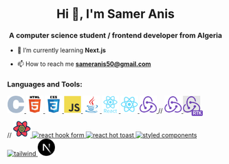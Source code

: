 <h1 align="center">Hi 👋, I'm Samer Anis</h1>
<h3 align="center">A computer science student / frontend developer from Algeria</h3>

- 🌱 I’m currently learning **Next.js**

- 📫 How to reach me **sameranis50@gmail.com**

<h3 align="left">Languages and Tools:</h3>

<p align="left">
  <!-- Core Languages -->
  <a href="https://www.cprogramming.com/" target="_blank" rel="noreferrer">
    <img src="https://raw.githubusercontent.com/devicons/devicon/master/icons/c/c-original.svg" alt="c" width="40" height="40"/>
  </a>
  <a href="https://www.w3.org/html/" target="_blank" rel="noreferrer">
    <img src="https://raw.githubusercontent.com/devicons/devicon/master/icons/html5/html5-original-wordmark.svg" alt="html5" width="40" height="40"/>
  </a>
  <a href="https://www.w3schools.com/css/" target="_blank" rel="noreferrer">
    <img src="https://raw.githubusercontent.com/devicons/devicon/master/icons/css3/css3-original-wordmark.svg" alt="css3" width="40" height="40"/>
  </a>
  <a href="https://developer.mozilla.org/en-US/docs/Web/JavaScript" target="_blank" rel="noreferrer">
    <img src="https://raw.githubusercontent.com/devicons/devicon/master/icons/javascript/javascript-original.svg" alt="javascript" width="40" height="40"/>
  </a>
  <a href="https://www.java.com" target="_blank" rel="noreferrer">
    <img src="https://raw.githubusercontent.com/devicons/devicon/master/icons/java/java-original.svg" alt="java" width="40" height="40"/>
  </a>

  <!-- React Ecosystem -->
  <a href="https://reactjs.org/" target="_blank" rel="noreferrer">
    <img src="https://raw.githubusercontent.com/devicons/devicon/master/icons/react/react-original-wordmark.svg" alt="react" width="40" height="40"/>
  </a>
  <a href="https://reactrouter.com/" target="_blank" rel="noreferrer">
    <img src="https://raw.githubusercontent.com/devicons/devicon/master/icons/react/react-original.svg" alt="react router" width="40" height="40"/>
  </a>
  <a href="https://redux.js.org/" target="_blank" rel="noreferrer">
    <img src="https://raw.githubusercontent.com/devicons/devicon/master/icons/redux/redux-original.svg" alt="redux / redux toolkit" width="40" height="40"/>
  </a>
   //
<!-- Redux -->
<a href="https://redux.js.org/" target="_blank" rel="noreferrer">
  <img src="https://raw.githubusercontent.com/devicons/devicon/master/icons/redux/redux-original.svg"
       alt="redux"
       width="40"
       height="40"
       title="Redux"/>
</a>

<!-- Redux Toolkit (Redux logo + RTK text overlay) -->
<a href="https://redux-toolkit.js.org/" target="_blank" rel="noreferrer" style="position: relative; display: inline-block;">
  <img src="https://raw.githubusercontent.com/devicons/devicon/master/icons/redux/redux-original.svg"
       alt="redux toolkit"
       width="40"
       height="40"
       style="filter: brightness(0.9) saturate(1.1);"
       title="Redux Toolkit"/>
  <span style="
        position: absolute;
        bottom: -4px;
        right: -6px;
        background-color: #764abc;
        color: white;
        font-size: 10px;
        font-weight: bold;
        padding: 1px 3px;
        border-radius: 3px;
        font-family: sans-serif;">
    RTK
  </span>
</a>

   //
  <a href="https://tanstack.com/query/latest" target="_blank" rel="noreferrer">
    <img src="https://raw.githubusercontent.com/TanStack/query/main/media/emblem-light.svg" alt="react query" width="40" height="40"/>
  </a>
  <a href="https://react-hook-form.com/" target="_blank" rel="noreferrer">
    <img src="https://react-hook-form.com/images/logo/react-hook-form-logo-only.svg" alt="react hook form" width="40" height="40"/>
  </a>
  <a href="https://react-hot-toast.com/" target="_blank" rel="noreferrer">
    <img src="https://raw.githubusercontent.com/timolins/react-hot-toast/main/media/logo.svg" alt="react hot toast" width="40" height="40"/>
  </a>
  <a href="https://styled-components.com/" target="_blank" rel="noreferrer">
    <img src="https://avatars.githubusercontent.com/u/20658825?s=200&v=4" alt="styled components" width="40" height="40"/>
  </a>
  <a href="https://tailwindcss.com/" target="_blank" rel="noreferrer">
    <img src="https://www.vectorlogo.zone/logos/tailwindcss/tailwindcss-icon.svg" alt="tailwind" width="40" height="40"/>
  </a>
  <a href="https://nextjs.org/" target="_blank" rel="noreferrer">
    <img src="https://raw.githubusercontent.com/devicons/devicon/master/icons/nextjs/nextjs-original.svg" alt="nextjs" width="40" height="40"/>
  </a>
</p>
